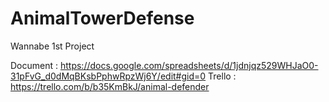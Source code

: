 # AnimalTowerDefense
Wannabe 1st Project

Document : https://docs.google.com/spreadsheets/d/1jdnjqz529WHJaO0-31pFvG_d0dMqBKsbPphwRpzWj6Y/edit#gid=0
Trello : https://trello.com/b/b35KmBkJ/animal-defender
